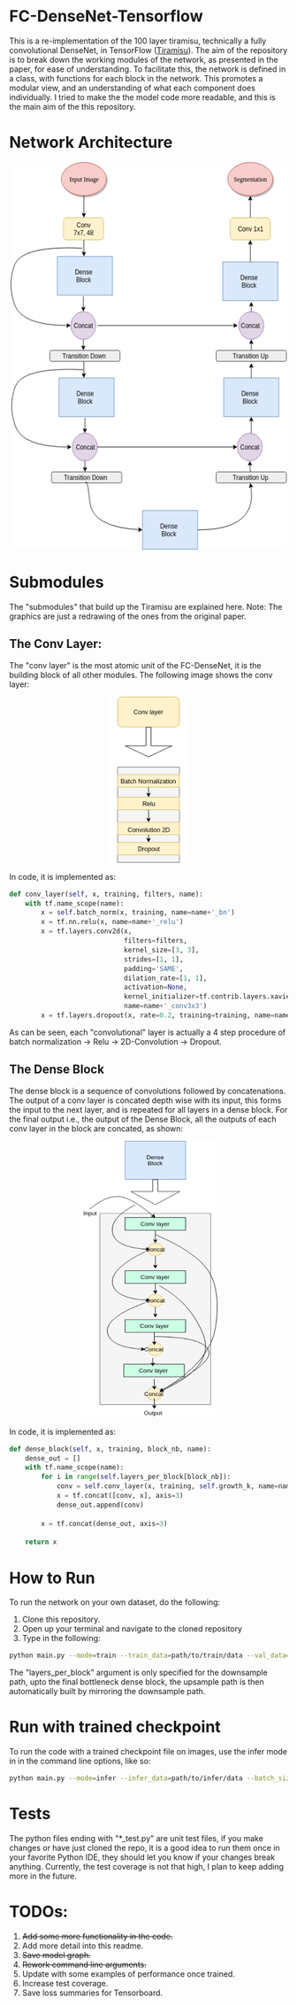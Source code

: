 # FC-DenseNet-Tensorflow
This is a re-implementation of the 100 layer tiramisu, technically a fully convolutional DenseNet, in TensorFlow ([Tiramisu](https://arxiv.org/abs/1611.09326)). The aim of the repository is to break down the working modules of the network, as presented in the paper, for ease of understanding. To facilitate this, the network is defined in a class, with functions for each block in the network. This promotes a modular view, and an understanding of what each component does individually.
I tried to make the the model code more readable, and this is the main aim of the this repository.

# Network Architecture
<p align="center">
  <img width="500" height="700" src="repo-images/network.png">
</p>

# Submodules
The "submodules" that build up the Tiramisu are explained here.
Note: The graphics are just a redrawing of the ones from the original paper.
## The Conv Layer:
The "conv layer" is the most atomic unit of the FC-DenseNet, it is the building block of all other modules. The following image shows the conv layer:
<p align="center">
  <img width="150" height="300" src="repo-images/conv-layer.png">
</p>
In code, it is implemented as:

```python
def conv_layer(self, x, training, filters, name):
    with tf.name_scope(name):
        x = self.batch_norm(x, training, name=name+'_bn')
        x = tf.nn.relu(x, name=name+'_relu')
        x = tf.layers.conv2d(x,
                             filters=filters,
                             kernel_size=[3, 3],
                             strides=[1, 1],
                             padding='SAME',
                             dilation_rate=[1, 1],
                             activation=None,
                             kernel_initializer=tf.contrib.layers.xavier_initializer(),
                             name=name+'_conv3x3')
        x = tf.layers.dropout(x, rate=0.2, training=training, name=name+'_dropout')
```
As can be seen, each "convolutional" layer is actually a 4 step procedure of batch normalization -> Relu -> 2D-Convolution -> Dropout.

## The Dense Block
The dense block is a sequence of convolutions followed by concatenations. The output of a conv layer is concated depth wise with its input, this forms the input to the next layer, and is repeated for all layers in a dense block. For the final output i.e., the output of the Dense Block, all the outputs of each conv layer in the block are concated, as shown:
<p align="center">
  <img width="250" height="500" src="repo-images/dense-block.png">
</p>

In code, it is implemented as:
```python
def dense_block(self, x, training, block_nb, name):
    dense_out = []
    with tf.name_scope(name):
        for i in range(self.layers_per_block[block_nb]):
            conv = self.conv_layer(x, training, self.growth_k, name=name+'_layer_'+str(i))
            x = tf.concat([conv, x], axis=3)
            dense_out.append(conv)

        x = tf.concat(dense_out, axis=3)

    return x
```

# How to Run
To run the network on your own dataset, do the following:
1. Clone this repository.
2. Open up your terminal and navigate to the cloned repository
3. Type in the following:
```bash
python main.py --mode=train --train_data=path/to/train/data --val_data=path/to/validation/data --ckpt=path/to/save/checkpoint/model.ckpt --layers_per_block=4,5,7,10,12,15 --batch_size=8 --epochs=10 --growth_k=16 --num_classes=2 --learning_rate=0.001
```
The "layers_per_block" argument is only specified for the downsample path, upto the final bottleneck dense block, the upsample path is then automatically built by mirroring the downsample path.

# Run with trained checkpoint
To run the code with a trained checkpoint file on images, use the infer mode in in the command line options, like so:
```bash
python main.py --mode=infer --infer_data=path/to/infer/data --batch_size=4 --ckpt=models/model.ckpt-20 --output_folder=outputs
```

# Tests
The python files ending with "*_test.py" are unit test files, if you make changes or have just cloned the repo, it is a good idea to run them once in your favorite Python IDE, they should let you know if your changes break anything.
Currently, the test coverage is not that high, I plan to keep adding more in the future.

# TODOs:
1. ~~Add some more functionality in the code.~~
2. Add more detail into this readme.
3. ~~Save model graph.~~
4. ~~Rework command line arguments.~~
5. Update with some examples of performance once trained.
6. Increase test coverage.
7. Save loss summaries for Tensorboard.

